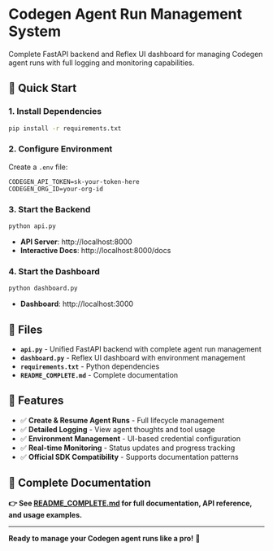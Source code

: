 # Codegen Agent Run Management System

Complete FastAPI backend and Reflex UI dashboard for managing Codegen agent runs with full logging and monitoring capabilities.

## 🚀 Quick Start

### 1. Install Dependencies
```bash
pip install -r requirements.txt
```

### 2. Configure Environment
Create a `.env` file:
```env
CODEGEN_API_TOKEN=sk-your-token-here
CODEGEN_ORG_ID=your-org-id
```

### 3. Start the Backend
```bash
python api.py
```
- **API Server**: http://localhost:8000
- **Interactive Docs**: http://localhost:8000/docs

### 4. Start the Dashboard
```bash
python dashboard.py
```
- **Dashboard**: http://localhost:3000

## 📁 Files

- **`api.py`** - Unified FastAPI backend with complete agent run management
- **`dashboard.py`** - Reflex UI dashboard with environment management
- **`requirements.txt`** - Python dependencies
- **`README_COMPLETE.md`** - Complete documentation

## 🎯 Features

- ✅ **Create & Resume Agent Runs** - Full lifecycle management
- ✅ **Detailed Logging** - View agent thoughts and tool usage
- ✅ **Environment Management** - UI-based credential configuration
- ✅ **Real-time Monitoring** - Status updates and progress tracking
- ✅ **Official SDK Compatibility** - Supports documentation patterns

## 📖 Complete Documentation

**👉 See [README_COMPLETE.md](README_COMPLETE.md) for full documentation, API reference, and usage examples.**

---

**Ready to manage your Codegen agent runs like a pro!** 🚀
